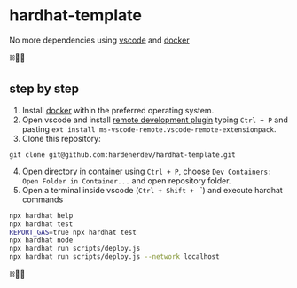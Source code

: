 # hardhat-template

No more dependencies using [vscode](https://code.visualstudio.com/) and [docker](https://www.docker.com/)

⛓️🤍🐋

## step by step

1. Install [docker](https://docs.docker.com/engine/install/) within the preferred operating system.
2. Open vscode and install [remote development plugin](https://marketplace.visualstudio.com/items?itemName=ms-vscode-remote.vscode-remote-extensionpack) typing `Ctrl + P` and pasting `ext install ms-vscode-remote.vscode-remote-extensionpack`.
3. Clone this repository:
```
git clone git@github.com:hardenerdev/hardhat-template.git
```
4. Open directory in container using `Ctrl + P`, choose `Dev Containers: Open Folder in Container...` and open repository folder.
5. Open a terminal inside vscode (`Ctrl + Shift + ` `) and execute hardhat commands

```bash
npx hardhat help
npx hardhat test
REPORT_GAS=true npx hardhat test
npx hardhat node
npx hardhat run scripts/deploy.js
npx hardhat run scripts/deploy.js --network localhost
```

⛓️🤍🐋
